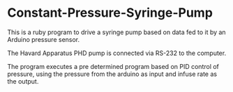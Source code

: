 Constant-Pressure-Syringe-Pump
==============================

This is a ruby program to drive a syringe pump based on data fed to it by an Arduino pressure sensor.

The Havard Apparatus PHD pump is connected via RS-232 to the computer.

The program executes a pre determined program based on PID control of pressure, using the pressure from the arduino as
input and infuse rate as the output.

